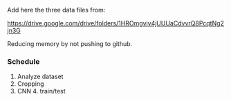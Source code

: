 Add here the three data files from:

https://drive.google.com/drive/folders/1HROmgviy4jUUUaCdvvrQ8PcqtNg2jn3G

Reducing memory by not pushing to github.

### Schedule

1. Analyze dataset
2. Cropping
3. CNN
   4. train/test